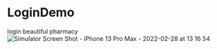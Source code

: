 # LoginDemo
login beautiful pharmacy
![Simulator Screen Shot - iPhone 13 Pro Max - 2022-02-28 at 13 16 54](https://user-images.githubusercontent.com/79970642/155948902-8f4e3e3b-50f3-494f-a2b2-fdb8cb9a9040.png)
